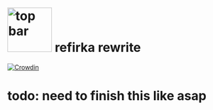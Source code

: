 # <img src="https://etc.qwit.cloud/random" alt="top bar" width="100px"> refirka rewrite

[![Crowdin](https://badges.crowdin.net/firka/localized.svg)](https://crowdin.com/project/firka)

# **todo: need to finish this like asap**
